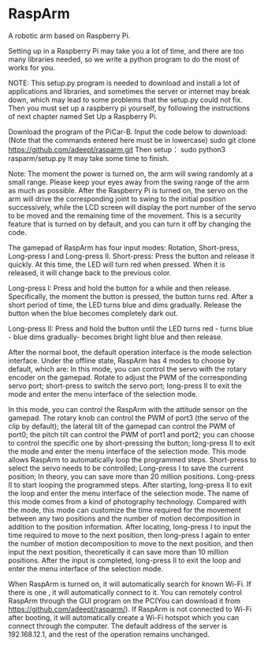 # RaspArm
A robotic arm based on Raspberry Pi.

Setting up in a Raspberry Pi may take you a lot of time, and there are too many libraries needed, so we write a python program to do the most of works for you.

NOTE: This setup.py program is needed to download and install a lot of applications and libraries, and sometimes the server or internet may break down, which may lead to some problems that the setup.py could not fix. Then you must set up a raspberry pi yourself, by following the instructions of next chapter named Set Up a Raspberry Pi.

Download the program of the PiCar-B.
Input the code below to download: (Note that the commands entered here must be in lowercase)
sudo git clone https://github.com/adeept/rasparm.git
Then setup：
sudo python3 rasparm/setup.py
It may take some time to finish.

Note: The moment the power is turned on, the arm will swing randomly at a small range. Please  keep your eyes away from the swing range of the arm as much as possible. After the Raspberry Pi is turned on, the servo on the arm will drive the corresponding joint to swing to the initial position successively, while the LCD screen will display the port number of the servo to be moved and the remaining time of the movement. This is a security feature that is turned on by default, and you can turn it off by changing the code.

The gamepad of RaspArm has four input modes: Rotation, Short-press, Long-press I and Long-press II.
Short-press: Press the button and release it quickly. At this time, the LED will turn red when pressed. When it is released, it will change back to the previous color.

Long-press I: Press and hold the button for a while and then release. Specifically, the moment the button is pressed, the button turns red. After a short period of time, the LED turns blue and dims gradually. Release the button when the blue becomes completely dark out.

Long-press II: Press and hold the button until the LED turns red - turns blue - blue dims gradually-  becomes bright light blue and then release.

After the normal boot, the default operation interface is the mode selection interface. Under the offline state, RaspArm has 4 modes to choose by default, which are:
<Rotary Encoder>
In this mode, you can control the servo with the rotary encoder on the gamepad. Rotate to adjust the PWM of the corresponding servo port; short-press to switch the servo port; long-press II to exit the mode and enter the menu interface of the selection mode.

<Movement Input>
In this mode, you can control the RaspArm with the attitude sensor on the gamepad. The rotary knob can control the PWM of port3 (the servo of the clip by default); the lateral tilt of the gamepad can control the PWM of port0; the pitch tilt can control the PWM of port1 and port2; you can choose to control the specific one by short-pressing the button; long-press II to exit the mode and enter the menu interface of the selection mode.

<Keys and Setps>
This mode allows RaspArm to automatically loop the programmed steps. Short-press to select the servo needs to be controlled; Long-press I to save the current position; In theory, you can save more than 20 million positions. Long-press II to start looping the programmed steps. After starting, long-press II to exit the loop and enter the menu interface of the selection mode.

<TimeLapse Mode>
The name of this mode comes from a kind of photography technology. Compared with the <Keys and Setps> mode, this mode can customize the time required for the movement between any two positions and the number of motion decomposition in addition to the position information. After locating, long-press I to input the time required to move to the next position, then long-press I again to enter the number of motion decomposition to move to the next position, and then input the next position, theoretically it can save more than 10 million positions. After the input is completed, long-press II to exit the loop and enter the menu interface of the selection mode.

When RaspArm is turned on, it will automatically search for known Wi-Fi. If there is one , it will automatically connect to it. You can remotely control RaspArm through the GUI program on the PC(You can download it from https://github.com/adeept/rasparm/). If RaspArm is not connected to Wi-Fi after booting, it will automatically create a Wi-Fi hotspot which you can connect through the computer. The default address of the server is 192.168.12.1, and the rest of the operation remains unchanged.

